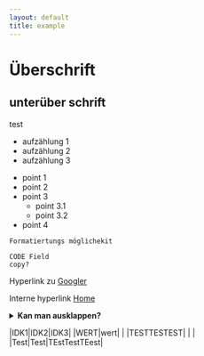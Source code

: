 ```yaml
---
layout: default
title: example
---
```

# Überschrift
## unterüber schrift
test 

- aufzählung 1
- aufzählung 2
- aufzählung 3

* point 1
* point 2
* point 3
    * point 3.1
    * point 3.2
* point 4

`Formatiertungs möglichekit`

```
CODE Field 
copy?
```

Hyperlink zu <a href="https://google.com" target="_blank">Googler</a>

Interne hyperlink [Home](/)

<details markdown="block">
<summary><b>Kan man ausklappen?</b></summary>

Ja kan man :D

</details>

|IDK1|IDK2|IDK3|
|WERT|wert| |
|TESTTESTEST| | |
|Test|Test|TEstTestTEest|
